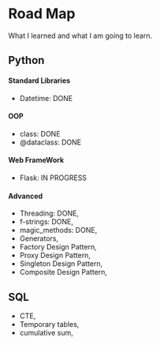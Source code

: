 # Road Map
What I learned and what I am going to learn. 


## Python

#### Standard Libraries
- Datetime: DONE

#### OOP
- class: DONE
- @dataclass: DONE

#### Web FrameWork
- Flask: IN PROGRESS

#### Advanced
- Threading: DONE,
- f-strings: DONE,
- magic_methods: DONE,
- Generators,
- Factory Design Pattern,
- Proxy Design Pattern,
- Singleton Design Pattern,
- Composite Design Pattern,

## SQL
- CTE,
- Temporary tables,
- cumulative sum,
